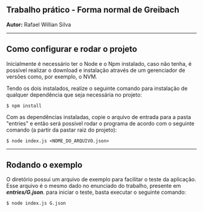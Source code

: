 ## Trabalho prático - Forma normal de Greibach


**Autor:** Rafael Willian Silva

------------------------

## Como configurar e rodar o projeto

Inicialmente é necessário ter o Node e o Npm instalado, caso não tenha, é possível realizar o download e instalação através de um gerenciador de versões como, por exemplo, o NVM.

Tendo os dois instalados, realize o seguinte comando para instalação de qualquer dependência que seja necessária no projeto:

```
$ npm install
```

Com as dependências instaladas, copie o arquivo de entrada para a pasta "entries" e então será possível rodar o programa de acordo com o seguinte comando (a partir da pastar raiz do projeto):

```
$ node index.js <NOME_DO_ARQUIVO.json>
```

------------------------

## Rodando o exemplo

O diretório possui um arquivo de exemplo para facilitar o teste da aplicação. Esse arquivo é o mesmo dado no enunciado do trabalho, presente em ***entries/G.json***. para iniciar o teste, basta executar o seguinte comando:

```
$ node index.js G.json
```
